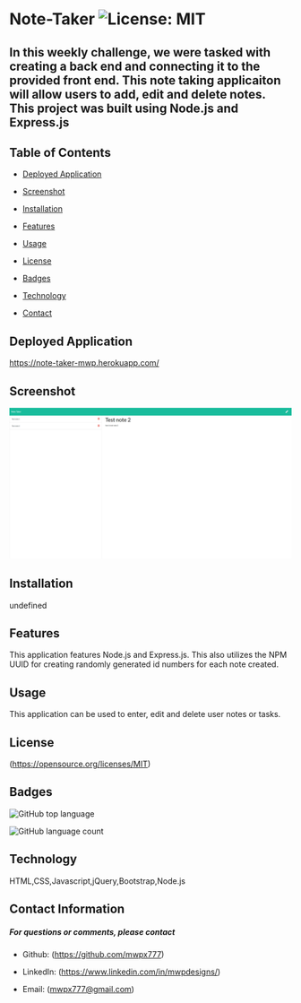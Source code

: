 

# **Note-Taker**   ![License: MIT](https://img.shields.io/badge/License-MIT-yellow.svg)
## **In this weekly challenge, we were tasked with creating a back end and connecting it to the provided front end.  This note taking applicaiton will allow users to add, edit and delete notes.  This project was built using Node.js and Express.js**

## **Table of Contents**

* [Deployed Application](#deployed-application)

* [Screenshot](#screenshot)

* [Installation](#installation)

* [Features](#features)

* [Usage](#usage)

* [License](#license)

* [Badges](#badges)

* [Technology](#technology)

* [Contact](#contact-information)

## **Deployed Application**
https://note-taker-mwp.herokuapp.com/

## **Screenshot**
![screenshot](assets/images/screenshot.png)

## **Installation**
undefined

## **Features**
This application features Node.js and Express.js.  This also utilizes the NPM UUID for creating randomly generated id numbers for each note created.

## **Usage**
This application can be used to enter, edit and delete user notes or tasks.



## **License**
(https://opensource.org/licenses/MIT)

## **Badges**

![GitHub top language](https://img.shields.io/github/languages/top/mwpx777/Note-Taker?style=plastic)

![GitHub language count](https://img.shields.io/github/languages/count/mwpx777/Note-Taker)


## **Technology**
HTML,CSS,Javascript,jQuery,Bootstrap,Node.js




## **Contact Information**
##### For questions or comments, please contact

* Github: (https://github.com/mwpx777)

* LinkedIn: (https://www.linkedin.com/in/mwpdesigns/)

* Email: (mwpx777@gmail.com)

